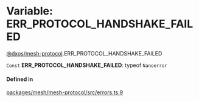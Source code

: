 # Variable: ERR\_PROTOCOL\_HANDSHAKE\_FAILED

[@dxos/mesh-protocol](../modules/dxos_mesh_protocol.md).ERR_PROTOCOL_HANDSHAKE_FAILED

 `Const` **ERR\_PROTOCOL\_HANDSHAKE\_FAILED**: typeof `Nanoerror`

#### Defined in

[packages/mesh/mesh-protocol/src/errors.ts:9](https://github.com/dxos/dxos/blob/main/packages/mesh/mesh-protocol/src/errors.ts#L9)
